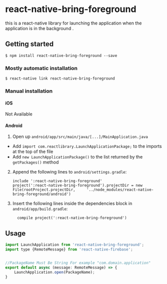 
# react-native-bring-foreground 

this is a react-native library for launching the application when the application is in the background . 

## Getting started

`$ npm install react-native-bring-foreground --save`

### Mostly automatic installation

`$ react-native link react-native-bring-foreground`

### Manual installation


#### iOS

Not Available

#### Android

1. Open up `android/app/src/main/java/[...]/MainApplication.java`
  - Add `import com.reactlibrary.LaunchApplicationPackage;` to the imports at the top of the file
  - Add `new LaunchApplicationPackage()` to the list returned by the `getPackages()` method
2. Append the following lines to `android/settings.gradle`:
  	```
  	include ':react-native-bring-foreground'
  	project(':react-native-bring-foreground').projectDir = new File(rootProject.projectDir, 	'../node_modules/react-native-bring-foreground/android')
  	```
3. Insert the following lines inside the dependencies block in `android/app/build.gradle`:
  	```
      compile project(':react-native-bring-foreground')
  	```


## Usage


```javascript
import LaunchApplication from 'react-native-bring-foreground';
import type {RemoteMessage} from 'react-native-firebase';


//PackageName Must Be String For example "com.domain.application"
export default async (message: RemoteMessage) => {
    LaunchApplication.open(PackageName);
}


